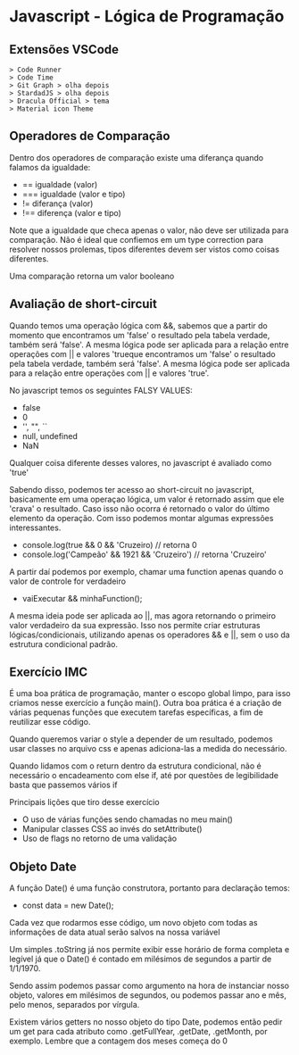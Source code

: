# Javascript - Lógica de Programação

## Extensões VSCode
	> Code Runner
	> Code Time
	> Git Graph > olha depois
	> StardadJS > olha depois
	> Dracula Official > tema
	> Material icon Theme

## Operadores de Comparação

Dentro dos operadores de comparação existe uma diferança quando falamos da igualdade:
- ==  igualdade (valor)
- === igualdade (valor e tipo)
- !=  diferança (valor)
- !== diferença (valor e tipo)

Note que a igualdade que checa apenas o valor, não deve ser utilizada para comparação. Não é ideal que confiemos em um type correction para resolver nossos prolemas, tipos diferentes devem ser vistos como coisas diferentes.

Uma comparação retorna um valor booleano

## Avaliação de short-circuit

Quando temos uma operação lógica com &&, sabemos que a partir do momento que encontramos um 'false' o resultado pela tabela verdade, também será 'false'. A mesma lógica pode ser aplicada para a relação entre operações com || e valores 'trueque encontramos um 'false' o resultado pela tabela verdade, também será 'false'. A mesma lógica pode ser aplicada para a relação entre operações com || e valores 'true'.

No javascript temos os seguintes FALSY VALUES:
- false
- 0
- '', "", ``
- null, undefined
- NaN

Qualquer coisa diferente desses valores, no javascript é avaliado como 'true'

Sabendo disso, podemos ter acesso ao short-circuit no javascript, basicamente em uma operaçao lógica, um valor é retornado assim que ele 'crava' o resultado. Caso isso não ocorra é retornado o valor do último elemento da operação. Com isso podemos montar algumas expressões interessantes.
- console.log(true && 0 && 'Cruzeiro) // retorna 0
- console.log('Campeão' && 1921 && 'Cruzeiro') // retorna 'Cruzeiro'

A partir daí podemos por exemplo, chamar uma function apenas quando o valor de controle for verdadeiro
- vaiExecutar && minhaFunction();

A mesma ideia pode ser aplicada ao ||, mas agora retornando o primeiro valor verdadeiro da sua expressão. Isso nos permite criar estruturas lógicas/condicionais, utilizando apenas os operadores && e ||, sem o uso da estrutura condicional padrão.

## Exercício IMC

É uma boa prática de programação, manter o escopo global limpo, para isso criamos nesse exercício a função main().
Outra boa prática é a criação de várias pequenas funções que executem tarefas específicas, a fim de reutilizar esse código.

Quando queremos variar o style a depender de um resultado, podemos usar classes no arquivo css e apenas adiciona-las a medida do necessário.

Quando lidamos com o return dentro da estrutura condicional, não é necessário o encadeamento com else if, até por questões de legibilidade basta que passemos vários if

Principais lições que tiro desse exercício
- O uso de várias funções sendo chamadas no meu main()
- Manipular classes CSS ao invés do setAttribute()
- Uso de flags no retorno de uma validação

## Objeto Date

A função Date() é uma função construtora, portanto para declaração temos:
- const data = new Date();

Cada vez que rodarmos esse código, um novo objeto com todas as informações de data atual serão salvos na nossa variável

Um simples .toString já nos permite exibir esse horário de forma completa e legível já que o Date() é contado em milésimos de segundos a partir de 1/1/1970.

Sendo assim podemos passar como argumento na hora de instanciar nosso objeto, valores em milésimos de segundos, ou podemos passar ano e mês, pelo menos, separados por vírgula.

Existem vários getters no nosso objeto do tipo Date, podemos então pedir um get para cada atributo como .getFullYear, .getDate, .getMonth, por exemplo. Lembre que a contagem dos meses começa do 0

 
